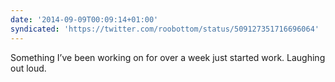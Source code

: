 ```yaml
---
date: '2014-09-09T00:09:14+01:00'
syndicated: 'https://twitter.com/roobottom/status/509127351716696064'
---
```

Something I’ve been working on for over a week just started work. Laughing out loud.
